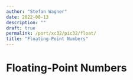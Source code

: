 ```yaml
---
author: "Stefan Wagner"
date: 2022-08-13
description: ""
draft: true
permalink: /port/xc32/pic32/float/
title: "Floating-Point Numbers"
---
```


# Floating-Point Numbers

